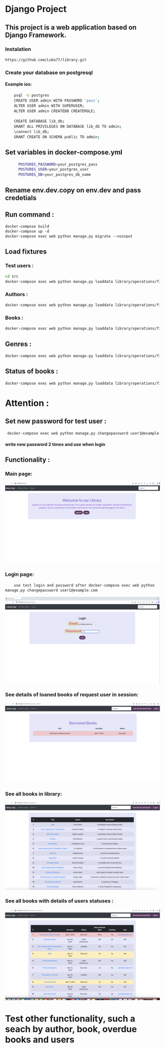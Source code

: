 # Django Project

## This project is a web application based on Django Framework.

### Instalation

``` bash
https://github.com/Luba77/library.git
```
### Create your database on postgresql
#### Example ios:
``` bash
    psql -U postgres
    CREATE USER admin WITH PASSWORD 'pass';
    ALTER USER admin WITH SUPERUSER;
    ALTER USER admin CREATEDB CREATEROLE;
    
    CREATE DATABASE lib_db;
    GRANT ALL PRIVILEGES ON DATABASE lib_db TO admin;
    \connect lib_db;
    GRANT CREATE ON SCHEMA public TO admin;
```

## Set variables in docker-compose.yml
```bash
      POSTGRES_PASSWORD=your_postgres_pass
      POSTGRES_USER=your_postgres_user
      POSTGRES_DB=your_postgres_db_name

```

## Rename env.dev.copy on env.dev and pass credetials

## Run command :
```
docker-compose build
docker-compose up -d
docker-compose exec web python manage.py migrate --noinput
```

## Load fixtures

### Test users :
```bash
cd src 
docker-compose exec web python manage.py loaddata library/operations/fixtures/users.json
```

### Authors :
```bash
docker-compose exec web python manage.py loaddata library/operations/fixtures/authors.json
```
### Books : 
```bash
docker-compose exec web python manage.py loaddata library/operations/fixtures/books.json  
```

## Genres :
```bash
docker-compose exec web python manage.py loaddata library/operations/fixtures/genres.json
```
## Status of books :
```bash
docker-compose exec web python manage.py loaddata library/operations/fixtures/bookcopies.json
```

# Attention :
## Set new password for test user :
```bash
 docker-compose exec web python manage.py changepassword user1@example.com
```
#### write new password 2 times and use when login

## Functionality :
### Main page:
![](src/main/static/git_pictures/main_page.png)
### Login page:
```angular2html
    use test login and password after docker-compose exec web python manage.py changepassword user1@example.com
```
![](src/main/static/git_pictures/login.png)
### See details of loaned books of request user in session:
![](src/main/static/git_pictures/borrowed.png)
### See all books in library:
![](src/main/static/git_pictures/all_books.png)
### See all books with details of users statuses :
![](src/main/static/git_pictures/all_borrowed.png)

# Test other functionality, such a seach by author, book, overdue books and users

